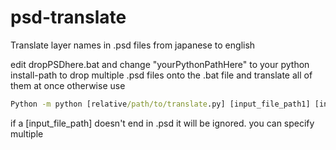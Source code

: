 # psd-translate

Translate layer names in .psd files from japanese to english

edit dropPSDhere.bat and change "yourPythonPathHere" to your python install-path to drop multiple .psd files onto the .bat file and translate all of them at once
otherwise use 

```cmd
Python -m python [relative/path/to/translate.py] [input_file_path1] [input_file_path2] ...
```

if a [input_file_path] doesn't end in .psd it will be ignored.
you can specify multiple
